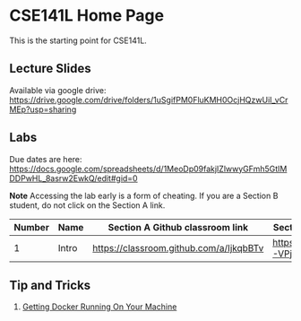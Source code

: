 # CSE141L Home Page

This is the starting point for CSE141L.

## Lecture Slides

Available via google drive: https://drive.google.com/drive/folders/1uSgifPM0FluKMH0OcjHQzwUiI_vCrMEp?usp=sharing

## Labs

Due dates are here: https://docs.google.com/spreadsheets/d/1MeoDp09fakjIZlwwyGFmh5GtIMDDPwHL_8asrw2EwkQ/edit#gid=0

**Note** Accessing the lab early is a form of cheating.  If you are a Section B student, do not click on the Section A link.

| Number | Name   | Section A Github classroom link         | Section B Github classroom link         | 
|--------|--------|-----------------------------------------|-----------------------------------------|
| 1      | Intro  | https://classroom.github.com/a/IjkqbBTv | https://classroom.github.com/a/-VPj3rda |

## Tip and Tricks

1. [Getting Docker Running On Your Machine](Getting-Docker.md)
